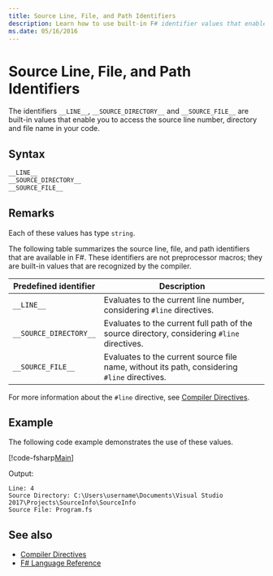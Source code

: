 ```yaml
---
title: Source Line, File, and Path Identifiers
description: Learn how to use built-in F# identifier values that enable you to access the source line number, directory, and file name in your code.
ms.date: 05/16/2016
---
```

# Source Line, File, and Path Identifiers

The identifiers `__LINE__`, `__SOURCE_DIRECTORY__` and `__SOURCE_FILE__` are built-in values that enable you to access the source line number, directory and file name in your code.

## Syntax

```fsharp
__LINE__
__SOURCE_DIRECTORY__
__SOURCE_FILE__
```

## Remarks

Each of these values has type `string`.

The following table summarizes the source line, file, and path identifiers that are available in F#. These identifiers are not preprocessor macros; they are built-in values that are recognized by the compiler.

|Predefined identifier|Description|
|---------------------|-----------|
|`__LINE__`|Evaluates to the current line number, considering `#line` directives.|
|`__SOURCE_DIRECTORY__`|Evaluates to the current full path of the source directory, considering `#line` directives.|
|`__SOURCE_FILE__`|Evaluates to the current source file name, without its path, considering `#line` directives.|

For more information about the `#line` directive, see [Compiler Directives](compiler-directives.md).

## Example

The following code example demonstrates the use of these values.

[!code-fsharp[Main](~/samples/snippets/fsharp/lang-ref-2/snippet7401.fs)]

Output:

```output
Line: 4
Source Directory: C:\Users\username\Documents\Visual Studio 2017\Projects\SourceInfo\SourceInfo
Source File: Program.fs
```

## See also

- [Compiler Directives](compiler-directives.md)
- [F# Language Reference](index.md)
